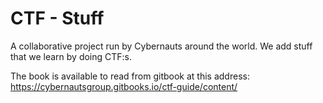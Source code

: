 # CTF - Stuff

A collaborative project run by Cybernauts around the world. We add stuff that we learn by doing CTF:s.

The book is available to read from gitbook at this address: https://cybernautsgroup.gitbooks.io/ctf-guide/content/

